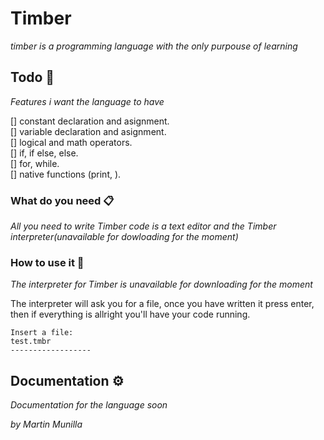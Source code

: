# Timber

_timber is a programming language with the only purpouse of learning_

## Todo 🚀

_Features i want the language to have_

[] constant declaration and asignment.  
[] variable declaration and asignment.  
[] logical and math operators.  
[] if, if else, else.  
[] for, while.  
[] native functions (print, ).  


### What do you need 📋

_All you need to write Timber code is a text editor and the Timber interpreter(unavailable for dowloading for the moment)_


### How to use it 🔧

_The interpreter for Timber is unavailable for downloading for the moment_

The interpreter will ask you for a file, once you have written it press enter, then if everything is allright you'll have your code running.

```
Insert a file:
test.tmbr
------------------
```

## Documentation ⚙️

_Documentation for the language soon_

_by Martin Munilla_
